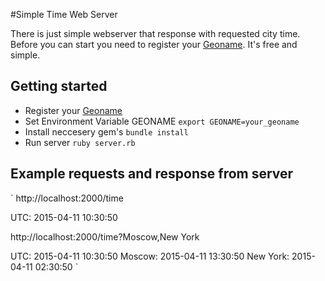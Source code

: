 #Simple Time Web Server

There is just simple webserver that response with requested city time.
Before you can start you need to register your [Geoname](http://www.geonames.org/). It's free and simple.

## Getting started
* Register your [Geoname](http://www.geonames.org/)
* Set Environment Variable GEONAME 
  `export GEONAME=your_geoname`
* Install neccesery gem's
  `bundle install`
* Run server
  `ruby server.rb`

## Example requests and response from server
`
http://localhost:2000/time

UTC: 2015-04-11 10:30:50


http://localhost:2000/time?Moscow,New York

UTC: 2015-04-11 10:30:50
Moscow: 2015-04-11 13:30:50
New York: 2015-04-11 02:30:50
`
